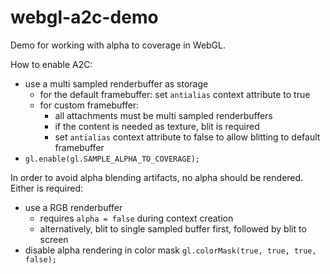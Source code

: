 # webgl-a2c-demo

Demo for working with alpha to coverage in WebGL.

How to enable A2C:
- use a multi sampled renderbuffer as storage
  - for the default framebuffer: set `antialias` context attribute to true
  - for custom framebuffer:
    - all attachments must be multi sampled renderbuffers
    - if the content is needed as texture, blit is required
    - set `antialias` context attribute to false to allow blitting to default framebuffer 
- `gl.enable(gl.SAMPLE_ALPHA_TO_COVERAGE);`

In order to avoid alpha blending artifacts, no alpha should be rendered. Either is required:
- use a RGB renderbuffer
  - requires `alpha = false` during context creation
  - alternatively, blit to single sampled buffer first, followed by blit to screen
- disable alpha rendering in color mask `gl.colorMask(true, true, true, false);`
